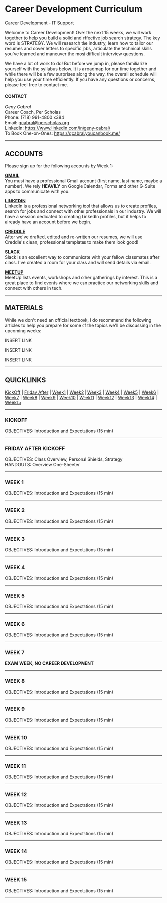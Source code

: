 # Career Development Curriculum  

Career Development - IT Support  

Welcome to Career Development! Over the next 15 weeks, we will work together to help you build a solid and effective job search strategy. The key word is STRATEGY. We will research the industry, learn how to tailor our resumes and cover letters to specific jobs, articulate the technical skills you've learned and maneuver the most difficult interview questions.  

We have a lot of work to do! But before we jump in, please familiarize yourself with the syllabus below. It is a roadmap for our time together and while there will be a few surprises along the way, the overall schedule will help you use your time efficiently. If you have any questions or concerns, please feel free to contact me.  

#### CONTACT  
<i>Geny Cabral</i>  
Career Coach, Per Scholas  
Phone: (718) 991-4800 x384  
Email: gcabral@perscholas.org  
LinkedIn: https://www.linkedin.com/in/geny-cabral/  
To Book One-on-Ones: https://gcabral.youcanbook.me/
***
## ACCOUNTS
Please sign up for the following accounts by Week 1:  

<b><a href="https://mail.google.com">GMAIL</a></b>  
You must have a professional Gmail account (first name, last name, maybe a number). We rely <b>HEAVILY</b> on Google Calendar, Forms and other G-Suite apps to communicate with you.  
  

<b><a href="https://www.linkedin.com/">LINKEDIN</a></b>  
LinkedIn is a professional networking tool that allows us to create profiles, search for jobs and connect with other professionals in our industry. We will have a session dedicated to creating LinkedIn profiles, but it helps to already have an account before we begin.  
  
  
<b><a href="http://creddle.io/">CREDDLE</a></b>  
After we've drafted, edited and re-written our resumes, we will use Creddle's clean, professional templates to make them look good!  
  
  
<b><a href="https://slack.com">SLACK</a></b>  
Slack is an excellent way to communicate with your fellow classmates after class. I've created a room for your class and will send details via email.  
  
  
<b><a href="https://www.meetup.com/">MEETUP</a></b>  
MeetUp lists events, workshops and other gatherings by interest. This is a great place to find events where we can practice our networking skills and connect with others in tech.  

***
## MATERIALS
 While we don't need an official textbook, I do recommend the following articles to help you prepare for some of the topics we'll be   discussing in the upcoming weeks:  
   
   
INSERT LINK  

INSERT LINK  
  
INSERT LINK  

***
## QUICKLINKS
  <a href="#KICKOFF">KickOff</a> |
  <a href="#FRIDAY AFTER KICKOFF">Friday After</a> |
  <a href="#WEEK1">Week1</a> |
  <a href="#WEEK2">Week2</a> |
  <a href="#WEEK3">Week3</a> |
  <a href="#WEEK4">Week4</a> |
  <a href="#WEEK5">Week5</a> |
  <a href="#WEEK6">Week6</a> |
  <a href="#WEEK7">Week7</a> |
  <a href="#WEEK8">Week8</a> |
  <a href="#WEEK9">Week9</a> |
  <a href="#WEEK10">Week10</a> |
  <a href="#WEEK11">Week11</a> |
  <a href="#WEEK12">Week12</a> |
  <a href="#WEEK13">Week13</a> |
  <a href="#WEEK14">Week14</a> |
  <a href="#WEEK15">Week15</a>  
    
    
***
### KICKOFF
OBJECTIVES: Introduction and Expectations (15 min)  
  
***  
### FRIDAY AFTER KICKOFF  
OBJECTIVES: Class Overview, Personal Shields, Strategy  
HANDOUTS: Overview One-Sheeter  
***
### WEEK 1
OBJECTIVES: Introduction and Expectations (15 min)  
  
***
### WEEK 2
OBJECTIVES: Introduction and Expectations (15 min)  
  
***  
### WEEK 3
OBJECTIVES: Introduction and Expectations (15 min)  
  
***  
### WEEK 4
OBJECTIVES: Introduction and Expectations (15 min)  
  
***  
### WEEK 5
OBJECTIVES: Introduction and Expectations (15 min)  
  
***  
### WEEK 6
OBJECTIVES: Introduction and Expectations (15 min)  
  
***  
### WEEK 7
**EXAM WEEK, NO CAREER DEVELOPMENT**
  
***  
### WEEK 8
OBJECTIVES: Introduction and Expectations (15 min)  
  
***  
### WEEK 9
OBJECTIVES: Introduction and Expectations (15 min)  
  
***  
### WEEK 10
OBJECTIVES: Introduction and Expectations (15 min)  
  
***  
### WEEK 11
OBJECTIVES: Introduction and Expectations (15 min)  
  
***  
### WEEK 12
OBJECTIVES: Introduction and Expectations (15 min)  
  
***  
### WEEK 13
OBJECTIVES: Introduction and Expectations (15 min)  
  
***  
### WEEK 14
OBJECTIVES: Introduction and Expectations (15 min)  
  
***  
### WEEK 15
OBJECTIVES: Introduction and Expectations (15 min)  
  
***  
